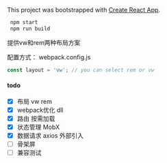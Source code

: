 This project was bootstrapped with [Create React App](https://github.com/facebook/create-react-app).

```sh
 npm start
 npm run build
```

提供vw和rem两种布局方案

配置方式：
webpack.config.js

```js
const layout = 'vw'; // you can select rem or vw
```

#### todo
- [X] 布局 vw rem
- [X] webpack优化 dll
- [X] 路由 按需加载
- [X] 状态管理  MobX
- [X] 数据请求 axios 外部引入
- [ ] 骨架屏
- [ ] 兼容测试